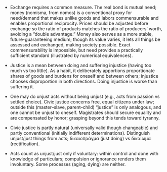 - Exchange requires a common measure. The real bond is mutual need; money (nomisma, from nomos) is a conventional proxy for need/demand that makes unlike goods and labors commensurable and enables proportional reciprocity. Prices should be adjusted before exchange so the ratio of products matches the ratio of producers’ worth, avoiding a “double advantage.” Money also serves as a more stable, future-guaranteeing medium; though its value varies, it lets all things be assessed and exchanged, making society possible. Exact commensurability is impossible, but need provides a practically sufficient standard (illustrated by numerical equivalences).

- Justice is a mean between doing and suffering injustice (having too much vs too little). As a habit, it deliberately apportions proportionate shares of goods and burdens for oneself and between others; injustice chooses disproportion in both directions. Doing injustice is worse than suffering it.

- One may do unjust acts without being unjust (e.g., acts from passion vs settled choice). Civic justice concerns free, equal citizens under law; outside this (master–slave, parent–child) “justice” is only analogous, and one cannot be unjust to oneself. Magistrates should secure equality and are compensated by honor; grasping beyond this tends toward tyranny.

- Civic justice is partly natural (universally valid though changeable) and partly conventional (initially indifferent determinations). Distinguish unjust/just things from acts; δικαιοπράγμα (just doing) vs δικαίωμα (rectification).

- Acts count as unjust/just only if voluntary: within control and done with knowledge of particulars; compulsion or ignorance renders them involuntary. Some processes (aging, dying) are neither.